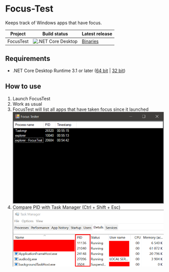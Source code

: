 # Focus-Test
Keeps track of Windows apps that have focus.

| Project   | Build status            | Latest release |
| --------- | ----------------------- | -------------- |
| FocusTest | ![.NET Core Desktop][1] | [Binaries][2]  |

## Requirements
- .NET Core Desktop Runtime 3.1 or later ([64 bit][5] | [32 bit][6])

## How to use
1. Launch FocusTest
2. Work as usual
3. FocusTest will list all apps that have taken focus since it launched  
![Screenshot of FocusTest][3]
4. Compare PID with Task Manager (Ctrl + Shift + Esc)  
![Screenshot of Task Manager][4]


  [1]: https://github.com/Nolonar/FocusTest/workflows/.NET%20Core%20Desktop/badge.svg
  [2]: /Nolonar/FocusTest/releases/latest/download/Binaries.zip
  [3]: 2020-08-02_005555.png
  [4]: 2020-08-02_005626.png
  [5]: https://dotnet.microsoft.com/download/dotnet-core/thank-you/runtime-desktop-3.1.6-windows-x64-installer
  [6]: https://dotnet.microsoft.com/download/dotnet-core/thank-you/runtime-desktop-3.1.6-windows-x86-installer
